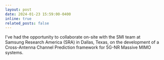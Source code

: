 ```yaml
---
layout: post
date: 2024-01-23 15:59:00-0400
inline: true
related_posts: false
---
```


I've had the opportunity to collaborate on-site with the SMI team at Samsung Research America (SRA) in Dallas, Texas, on the development of a Cross-Antenna Channel Prediction framework for 5G-NR Massive MIMO systems.
